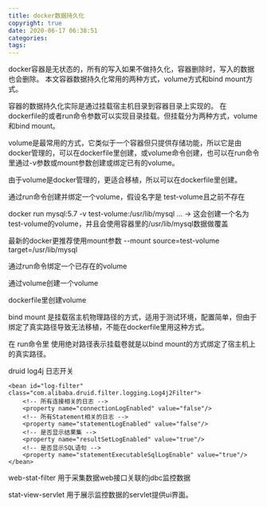 ```yaml
---
title: docker数据持久化
copyright: true
date: 2020-06-17 06:38:51
categories:
tags:
---
```

docker容器是无状态的，所有的写入如果不做持久化，容器删除时，写入的数据也会删除。
本文容器数据持久化常用的两种方式，volume方式和bind mount方式。

<!-- more -->

容器的数据持久化实际是通过挂载宿主机目录到容器目录上实现的。
在dockerfile的或者run命令参数可以实现目录挂载。但挂载分为两种方式，volume和bind mount。

volume是最常用的方式，它类似于一个容器但只提供存储功能，所以它是由docker管理的，可以在dockerfile里创建，或volume命令创建，也可以在run命令里通过-v参数或mount参数创建或绑定已有的volume。

由于volume是docker管理的，更适合移植，所以可以在dockerfile里创建。

通过run命令创建并绑定一个volume，假设名字是 test-volume且之前不存在

docker run mysql:5.7 -v test-volume:/usr/lib/mysql ... -> 这会创建一个名为test-volume的volume，并且会使用容器里的/usr/lib/mysql数据做覆盖

最新的docker更推荐使用mount参数 --mount source=test-volume target=/usr/lib/mysql

通过run命令绑定一个已存在的volume


通过volume创建一个volume

dockerfile里创建volume




bind mount 是挂载宿主机物理路径的方式，适用于测试环境，配置简单，但由于绑定了真实路径导致无法移植，不能在dockerfile里用这种方式。

在 run命令里 使用绝对路径表示挂载卷就是以bind mount的方式绑定了宿主机上的真实路径。

druid log4j 日志开关
 <!-- 上面的druid的配置 -->
    <bean id="log-filter" class="com.alibaba.druid.filter.logging.Log4j2Filter">
        <!-- 所有连接相关的日志 -->
        <property name="connectionLogEnabled" value="false"/>
        <!-- 所有Statement相关的日志 -->
        <property name="statementLogEnabled" value="false"/>
        <!-- 是否显示结果集 -->
        <property name="resultSetLogEnabled" value="true"/>
        <!-- 是否显示SQL语句 -->
        <property name="statementExecutableSqlLogEnable" value="true"/>
    </bean>

web-stat-filter 用于采集数据web接口关联的jdbc监控数据

stat-view-servlet 用于展示监控数据的servlet提供ui界面。
